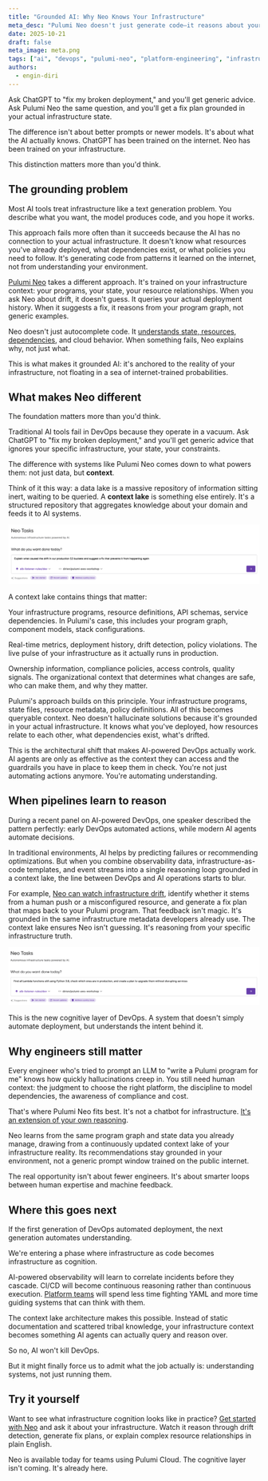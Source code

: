 ```yaml
---
title: "Grounded AI: Why Neo Knows Your Infrastructure"
meta_desc: "Pulumi Neo doesn't just generate code—it reasons about your actual infrastructure using context lakes. Learn why grounded AI beats generic LLMs for DevOps."
date: 2025-10-21
draft: false
meta_image: meta.png
tags: ["ai", "devops", "pulumi-neo", "platform-engineering", "infrastructure-as-code", "context-lake"]
authors:
  - engin-diri
---
```


Ask ChatGPT to "fix my broken deployment," and you'll get generic advice. Ask Pulumi Neo the same question, and you'll get a fix plan grounded in your actual infrastructure state.

The difference isn't about better prompts or newer models. It's about what the AI actually knows. ChatGPT has been trained on the internet. Neo has been trained on your infrastructure.
<!--more-->
This distinction matters more than you'd think.

## The grounding problem

Most AI tools treat infrastructure like a text generation problem. You describe what you want, the model produces code, and you hope it works.

This approach fails more often than it succeeds because the AI has no connection to your actual infrastructure. It doesn't know what resources you've already deployed, what dependencies exist, or what policies you need to follow. It's generating code from patterns it learned on the internet, not from understanding your environment.

[Pulumi Neo](/blog/pulumi-neo/) takes a different approach. It's trained on your infrastructure context: your programs, your state, your resource relationships. When you ask Neo about drift, it doesn't guess. It queries your actual deployment history. When it suggests a fix, it reasons from your program graph, not generic examples.

Neo doesn't just autocomplete code. It [understands state, resources, dependencies](/docs/ai/), and cloud behavior. When something fails, Neo explains why, not just what.

This is what makes it grounded AI: it's anchored to the reality of your infrastructure, not floating in a sea of internet-trained probabilities.

## What makes Neo different

The foundation matters more than you'd think.

Traditional AI tools fail in DevOps because they operate in a vacuum. Ask ChatGPT to "fix my broken deployment," and you'll get generic advice that ignores your specific infrastructure, your state, your constraints.

The difference with systems like Pulumi Neo comes down to what powers them: not just data, but **context**.

Think of it this way: a data lake is a massive repository of information sitting inert, waiting to be queried. A **context lake** is something else entirely. It's a structured repository that aggregates knowledge about your domain and feeds it to AI systems.

![img_1.png](img_1.png)

A context lake contains things that matter:

Your infrastructure programs, resource definitions, API schemas, service dependencies. In Pulumi's case, this includes your program graph, component models, stack configurations.

Real-time metrics, deployment history, drift detection, policy violations. The live pulse of your infrastructure as it actually runs in production.

Ownership information, compliance policies, access controls, quality signals. The organizational context that determines what changes are safe, who can make them, and why they matter.

Pulumi's approach builds on this principle. Your infrastructure programs, state files, resource metadata, policy definitions. All of this becomes queryable context. Neo doesn't hallucinate solutions because it's grounded in your actual infrastructure. It knows what you've deployed, how resources relate to each other, what dependencies exist, what's drifted.

This is the architectural shift that makes AI-powered DevOps actually work. AI agents are only as effective as the context they can access and the guardrails you have in place to keep them in check. You're not just automating actions anymore. You're automating understanding.

## When pipelines learn to reason

During a recent panel on AI-powered DevOps, one speaker described the pattern perfectly: early DevOps automated actions, while modern AI agents automate decisions.

In traditional environments, AI helps by predicting failures or recommending optimizations. But when you combine observability data, infrastructure-as-code templates, and event streams into a single reasoning loop grounded in a context lake, the line between DevOps and AI operations starts to blur.

For example, [Neo can watch infrastructure drift](/blog/10-things-you-can-do-with-neo/), identify whether it stems from a human push or a misconfigured resource, and generate a fix plan that maps back to your Pulumi program. That feedback isn't magic. It's grounded in the same infrastructure metadata developers already use. The context lake ensures Neo isn't guessing. It's reasoning from your specific infrastructure truth.

![img_2.png](img_2.png)

This is the new cognitive layer of DevOps. A system that doesn't simply automate deployment, but understands the intent behind it.

## Why engineers still matter

Every engineer who's tried to prompt an LLM to "write a Pulumi program for me" knows how quickly hallucinations creep in. You still need human context: the judgment to choose the right platform, the discipline to model dependencies, the awareness of compliance and cost.

That's where Pulumi Neo fits best. It's not a chatbot for infrastructure. [It's an extension of your own reasoning](/docs/ai/get-started/).

Neo learns from the same program graph and state data you already manage, drawing from a continuously updated context lake of your infrastructure reality. Its recommendations stay grounded in your environment, not a generic prompt window trained on the public internet.

The real opportunity isn't about fewer engineers. It's about smarter loops between human expertise and machine feedback.

## Where this goes next

If the first generation of DevOps automated deployment, the next generation automates understanding.

We're entering a phase where infrastructure as code becomes infrastructure as cognition.

AI-powered observability will learn to correlate incidents before they cascade. CI/CD will become continuous reasoning rather than continuous execution. [Platform teams](/blog/why-every-platform-engineer-should-care-about-kubernetes-operators/) will spend less time fighting YAML and more time guiding systems that can think with them.

The context lake architecture makes this possible. Instead of static documentation and scattered tribal knowledge, your infrastructure context becomes something AI agents can actually query and reason over.

So no, AI won't kill DevOps.

But it might finally force us to admit what the job actually is: understanding systems, not just running them.

## Try it yourself

Want to see what infrastructure cognition looks like in practice? [Get started with Neo](/docs/ai/get-started/) and ask it about your infrastructure. Watch it reason through drift detection, generate fix plans, or explain complex resource relationships in plain English.

Neo is available today for teams using Pulumi Cloud. The cognitive layer isn't coming. It's already here.
